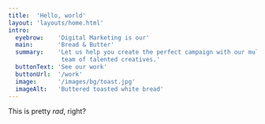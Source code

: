 ```yaml
---
title:  'Hello, world'
layout: 'layouts/home.html'
intro:
  eyebrow:    'Digital Marketing is our'
  main:       'Bread & Butter'
  summary:    'Let us help you create the perfect campaign with our multi-faceted
               team of talented creatives.'
  buttonText: 'See our work'
  buttonUrl:  '/work'
  image:      '/images/bg/toast.jpg'
  imageAlt:   'Buttered toasted white bread'
---
```


This is pretty _rad_, right?
